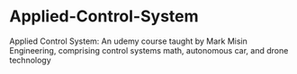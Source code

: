 # Applied-Control-System
Applied Control System: An udemy course taught by Mark Misin Engineering, comprising control systems math, autonomous car, and drone technology

